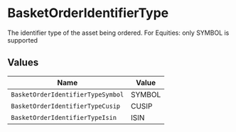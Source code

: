 # BasketOrderIdentifierType

The identifier type of the asset being ordered. For Equities: only SYMBOL is supported


## Values

| Name                              | Value                             |
| --------------------------------- | --------------------------------- |
| `BasketOrderIdentifierTypeSymbol` | SYMBOL                            |
| `BasketOrderIdentifierTypeCusip`  | CUSIP                             |
| `BasketOrderIdentifierTypeIsin`   | ISIN                              |